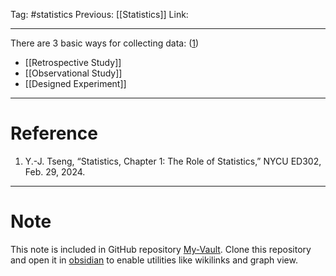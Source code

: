 Tag: #statistics 
Previous: [[Statistics]]
Link: 

---

There are 3 basic ways for collecting data: (<u>1</u>)

- [[Retrospective Study]]
- [[Observational Study]]
- [[Designed Experiment]]

---

# Reference

1. Y.-J. Tseng, “Statistics, Chapter 1: The Role of Statistics,” NYCU ED302, Feb. 29, 2024.

---

# Note

This note is included in GitHub repository [My-Vault](https://github.com/LittleD3092/My-Vault.git). Clone this repository and open it in [obsidian](https://obsidian.md/) to enable utilities like wikilinks and graph view.